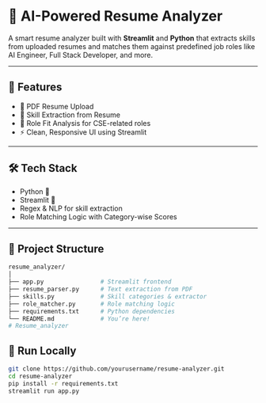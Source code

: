 # 🤖 AI-Powered Resume Analyzer

A smart resume analyzer built with **Streamlit** and **Python** that extracts skills from uploaded resumes and matches them against predefined job roles like AI Engineer, Full Stack Developer, and more.

---

## 🚀 Features
- 📄 PDF Resume Upload
- 🧠 Skill Extraction from Resume
- 🎯 Role Fit Analysis for CSE-related roles
- ⚡ Clean, Responsive UI using Streamlit

---

## 🛠️ Tech Stack
- Python 🐍
- Streamlit 🎈
- Regex & NLP for skill extraction
- Role Matching Logic with Category-wise Scores

---

## 📂 Project Structure

```bash
resume_analyzer/
│
├── app.py                # Streamlit frontend
├── resume_parser.py      # Text extraction from PDF
├── skills.py             # Skill categories & extractor
├── role_matcher.py       # Role matching logic
├── requirements.txt      # Python dependencies
└── README.md             # You’re here!
# Resume_analyzer
```

## 🧪 Run Locally
```bash
git clone https://github.com/yourusername/resume-analyzer.git
cd resume-analyzer
pip install -r requirements.txt
streamlit run app.py
